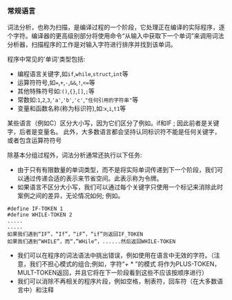 ### 常规语言

词法分析，也称为扫描，是编译过程的一个阶段，它处理正在编译的实际程序，逐个字符。编译器的更高级别部分将使用命令“从输入中获取下一个单词”来调用词法分析器，扫描程序的工作是对输入字符进行排序并找到该单词。

程序中常见的'单词'类型包括:
* 编程语言关键字,如`if`,`while`,`struct`,`int`等
* 运算符符号,如`=`,`+`,`-`,`&&`,`!`,`<=`等
* 其他特殊符号如:`()`,`{}`,`[]`,`;`等
* 常数如:`1`,`2`,`3`,`'a'`,`'b'`,`'c'`,`"任何引用的字符串"`等
* 变量和函数名称(称为标识符),如:`x`,`i`,`t1`等

某些语言（例如C）区分大小写，因为它们区分了例如。if和IF ; 因此前者是关键字，后者是变量名。
此外，大多数语言都会坚持认同标识符不能是任何关键字，或者包含运算符符号

除基本分组过程外，词法分析通常还执行以下任务:
* 由于只有有限数量的单词类型，而不是将实际单词传递到下一个阶段，我们可以通过传递合适的表示来节省空间。此表示称为令牌。
* 如果语言不区分大小写，我们可以通过每个关键字只使用一个标记来消除此时案例之间的差异，无论情况如何; 例如。
```
#define IF-TOKEN 1
#define WHILE-TOKEN 2
.....
.....
如果我们遇到“IF”，“If”，“iF”，“if”则返回IF_TOKEN
如果我们遇到“WHILE”，而“，”WHile“，......然后返回WHILE-TOKEN

```
* 我们可以在程序的词法语法中挑出错误，例如使用在语言中无效的字符。（注意，我们不担心模式的组合;例如，字符“+ * ”的模式 将作为PLUS-TOKEN，MULT-TOKEN返回，并且它将在下一阶段看到这些不应该按顺序进行）
* 我们可以消除不再相关的程序片段，例如空格，制表符，回车符（在大多数语言中）和注释
